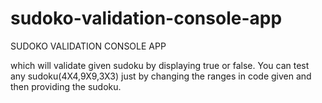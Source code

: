 # sudoko-validation-console-app
SUDOKO VALIDATION CONSOLE APP 

which will validate given sudoku by displaying true or false. You can test any sudoku(4X4,9X9,3X3) just by changing the ranges in code given and then providing the sudoku.
